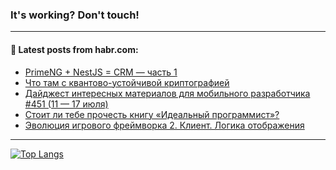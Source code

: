 ### It's working? Don't touch!

---
<!--
#### 🛠️ Technical stack:

![C++](https://img.shields.io/badge/C++-informational?logo=c%2B%2B&style=flat&logoColor=white&color=9C033A)
![Java](https://img.shields.io/badge/Java-informational?logo=java&style=flat&logoColor=white&color=007396)
![Kotlin](https://img.shields.io/badge/Kotlin-informational?logo=Kotlin&style=flat&logoColor=white&color=0095D5)
![JS](https://img.shields.io/badge/JS-informational?logo=javaScript&style=flat&logoColor=black&color=F7Df1E) <br>
![HTML5](https://img.shields.io/badge/HTML5-informational?logo=html5&style=flat&logoColor=white&color=E34F26)
![CSS3](https://img.shields.io/badge/CSS3-informational?logo=css3&style=flat&logoColor=white&color=157286)
![Sass](https://img.shields.io/badge/Saas-informational?logo=sass&style=flat&logoColor=white&color=hotpink)
![PHP](https://img.shields.io/badge/PHP-informational?logo=php&style=flat&logoColor=white&color=777BB4) <br>
![WebPAck](https://img.shields.io/badge/WebPack-informational?logo=webPack&style=flat&logoColor=white&color=FF6F00)
![Bootstrap](https://img.shields.io/badge/Bootstrap-informational?logo=Bootstrap&style=flat&logoColor=white&color=7952B3)
![MySQL](https://img.shields.io/badge/MySQL-informational?logo=MySQL&style=flat&logoColor=white&color=00f) <br>
![NodeJS](https://img.shields.io/badge/NodeJS-informational?logo=node.js&style=flat&logoColor=white&color=43853D)
![Spring](https://img.shields.io/badge/Spring-informational?logo=Spring&style=flat&logoColor=white&color=0A9EDC)
![Angular](https://img.shields.io/badge/Vue-informational?logo=vue.js&style=flat&logoColor=white&color=red)
![Git](https://img.shields.io/badge/Git-informational?logo=git&style=flat&logoColor=white&color=darkorange)

___
-->

#### 💬 Latest posts from habr.com:

<!-- BLOG-POST-LIST:START -->
- [PrimeNG + NestJS = CRM — часть 1](https://habr.com/ru/post/677410/?utm_source=habrahabr&utm_medium=rss&utm_campaign=677410)
- [Что там с квантово-устойчивой криптографией](https://habr.com/ru/post/677376/?utm_source=habrahabr&utm_medium=rss&utm_campaign=677376)
- [Дайджест интересных материалов для мобильного разработчика #451 &lpar;11 — 17 июля&rpar;](https://habr.com/ru/post/677388/?utm_source=habrahabr&utm_medium=rss&utm_campaign=677388)
- [Стоит ли тебе прочесть книгу «Идеальный программист»?](https://habr.com/ru/post/677250/?utm_source=habrahabr&utm_medium=rss&utm_campaign=677250)
- [Эволюция игрового фреймворка 2. Клиент. Логика отображения](https://habr.com/ru/post/677312/?utm_source=habrahabr&utm_medium=rss&utm_campaign=677312)
<!-- BLOG-POST-LIST:END -->

---

[![Top Langs](https://github-readme-stats.vercel.app/api/top-langs/?username=zloylis&layout=compact&hide_border=true&theme=dracula)](https://github.com/zloylis)
